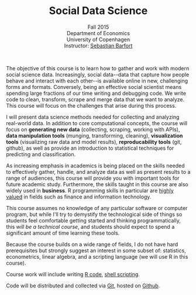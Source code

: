 <center>
<h1>Social Data Science</h1>

Fall 2015<br/>
Department of Economics<br/>
University of Copenhagen<br/>
Instructor: <a href="http://sebastianbarfort.github.io/">Sebastian Barfort</a><br/>
</center>
<br/>

The objective of this course is to learn how to gather and work with modern social science data. Increasingly, social data--data that capture how people behave and interact with each other--is available online in new, challenging forms and formats. Conversely, being an effective social scientist means spending large fractions of our time writing and debugging code. We write code to clean, transform, scrape and merge data that we want to analyze. This course will focus on the challenges that arise during this process.

I will present data science methods needed for collecting and analyzing real-world data. In addition to core computational concepts, the course will focus on **generating new data** (collecting, scraping, working with APIs), **data manipulation tools** (munging, transforming, cleaning), **visualization tools** (visualizing raw data and model results), **reproducability tools** (git, github), as well as provide an introduction to statistical techniques for predicting and classification.

As increasing emphasis in academics is being placed on the skills needed to effectively gather, handle, and analyze data as well as present results to a range of audiences, this course will provide you with important tools for future academic study. Furthermore, the skills taught in this course are also widely used in **business**. R programming skills in particular are [highly valued](http://blog.revolutionanalytics.com/2014/02/r-salary-surveys.html) in fields such as finance and information technology.

This course assumes no knowledge of any particular software or computer program, but while I'll try to demystify the technological side of things so students feel comfortable getting started and thinking programmatically, this *will be a technical course*, and students should expect to spend a significant amount of time learning these tools.

Because the course builds on a wide range of fields, I do not have hard prerequisites but strongly suggest an interest in some subset of: statistics, econometrics, linear algebra, and a scripting language (we will use R in this course).

Course work will include writing
  <a href="http://en.wikipedia.org/wiki/R_(programming_language)">R code</a>,
  <a href="http://en.wikipedia.org/wiki/Shell_script">shell scripting</a>.

Code will be distributed and collected via
  <a href="http://en.wikipedia.org/wiki/Git_(software)">Git</a>, hosted on
  <a href="http://en.wikipedia.org/wiki/GitHub">Github</a>.

<!--
For more information please follow [@CUSocialData]( https://twitter.com/CUSocialData ).
-->
